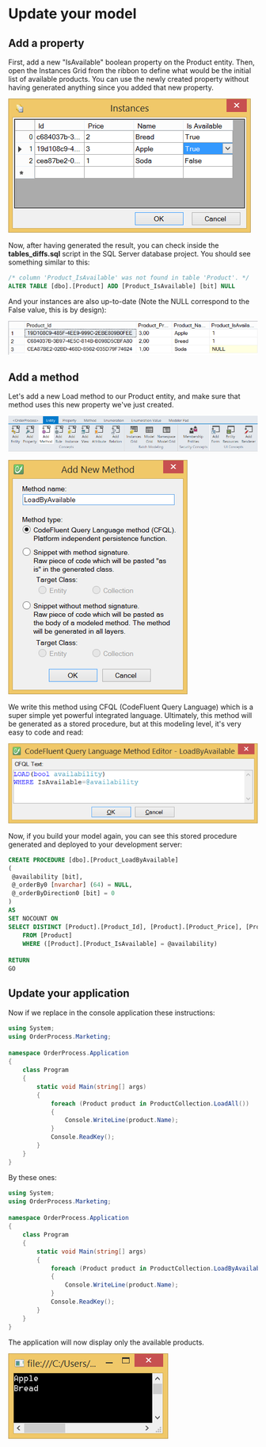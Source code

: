 # Update your model

## Add a property

First, add a new "IsAvailable" boolean property on the Product entity. Then, open the Instances Grid from the ribbon to define what would be the initial list of available products. You can use the newly created property without having generated anything since you added that new property.


![](img/update-your-model-01.png)

Now, after having generated the result, you can check inside the **tables_diffs.sql** script in the SQL Server database project. You should see something similar to this:

```sql
/* column 'Product_IsAvailable' was not found in table 'Product'. */
ALTER TABLE [dbo].[Product] ADD [Product_IsAvailable] [bit] NULL
```

And your instances are also up-to-date (Note the NULL correspond to the False value, this is by design):

![](img/update-your-model-02.png)


## Add a method

Let's add a new Load method to our Product entity, and make sure that method uses this new property we've just created.

![](img/update-your-model-03.png)

![](img/update-your-model-04.png)

We write this method using CFQL (CodeFluent Query Language) which is a super simple yet powerful integrated language. Ultimately, this method will be generated as a stored procedure, but at this modeling level, it's very easy to code and read:

![](img/update-your-model-05.png)

Now, if you build your model again, you can see this stored procedure generated and deployed to your development server:

```sql
CREATE PROCEDURE [dbo].[Product_LoadByAvailable]
(
 @availability [bit],
 @_orderBy0 [nvarchar] (64) = NULL,
 @_orderByDirection0 [bit] = 0
)
AS
SET NOCOUNT ON
SELECT DISTINCT [Product].[Product_Id], [Product].[Product_Price], [Product].[Product_Name], [Product].[Product_IsAvailable], [Product].[_trackLastWriteTime], [Product].[_trackCreationTime], [Product].[_trackLastWriteUser], [Product].[_trackCreationUser], [Product].[_rowVersion] 
    FROM [Product]
    WHERE ([Product].[Product_IsAvailable] = @availability)

RETURN
GO
```

## Update your application

Now if we replace in the console application these instructions:

```csharp
using System;
using OrderProcess.Marketing;

namespace OrderProcess.Application
{
    class Program
    {
        static void Main(string[] args)
        {
            foreach (Product product in ProductCollection.LoadAll())
            {
                Console.WriteLine(product.Name);
            }
            Console.ReadKey();
        }
    }
}
```

By these ones:

```csharp
using System;
using OrderProcess.Marketing;

namespace OrderProcess.Application
{
    class Program
    {
        static void Main(string[] args)
        {
            foreach (Product product in ProductCollection.LoadByAvailable(true))
            {
                Console.WriteLine(product.Name);
            }
            Console.ReadKey();
        }
    }
}
```

The application will now display only the available products.

![](img/update-your-model-06.png)